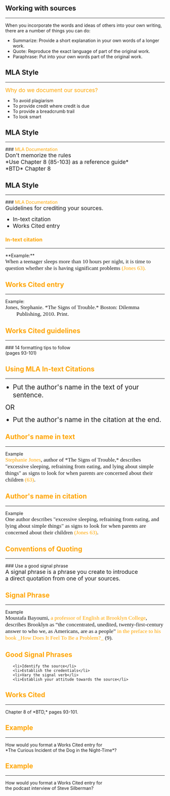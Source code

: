 ## Working with sources
<hr />
When you incorporate the words and ideas of others into your own writing, there are a number of things you can do:

* Summarize: Provide a short explanation in your own words of a longer work.<!-- .element: class="fragment" data-fragment-index="1" -->
* Quote:  Reproduce the exact language of part of the original work.<!-- .element: class="fragment" data-fragment-index="2" --> 
* Paraphrase:  Put into your own words part of the original work.<!-- .element: class="fragment" data-fragment-index="3" -->



## MLA Style
<hr />
<div style="font-size: 125%; color: orange;" class="fragment" data-fragment-index="0">Why do we document our sources?</div>
<ul>
	<li class="fragment" data-fragment-index="1">To avoid plagiarism</li>
	<li class="fragment" data-fragment-index="2">To provide credit where credit is due</li>
	<li class="fragment" data-fragment-index="3">To provide a breadcrumb trail</li>
	<li class="fragment" data-fragment-index="4">To look smart</li>
</ul>



## MLA Style
<hr />
### <span style="color: orange;">MLA Documentation</span>
<div style="font-size: 125%;"  class="fragment" data-fragment-index="0">Don't memorize the rules</div>
<div style="font-size: 125%;"  class="fragment" data-fragment-index="1">*Use Chapter 8 (85-103) as a reference guide*</div>


<div style="font-size: 125%">*BTD* Chapter 8</div>

## MLA Style
<hr />
### <span style="color: orange;">MLA Documentation</span>
<div style="font-size: 125%">Guidelines for crediting your sources.</div>

<ul>
<li style="font-size: 125%;" class="fragment" data-fragment-index="1">In-text citation</li>
<li style="font-size: 125%;" class="fragment" data-fragment-index="2">Works Cited entry</li>
</ul>


### <span style="color: orange;">In-text citation</span>
<hr />
**Example:**
<div style="text-align: left; font-family: Cambria, Serif; font-size: 125%; font-weight: normal;">When a teenager sleeps more than 10 hours per night, it is time to question whether she is having significant problems <span style="color: orange;" class="fragment" data-fragment-index="1">(Jones 63).</span></div>


## <span style="color: orange;">Works Cited entry</span>
<hr />
Example:
<div style="text-align: left; font-family: Cambria, Serif; font-size: 125%; font-weight: normal; margin-left: 2em; text-indent: -2em;">Jones, Stephanie. *The Signs of Trouble.* Boston: Dilemma Publishing, 2010. Print.</div>


## <span style="color: orange;">Works Cited guidelines</span>
<hr />
### 14 formatting tips to follow
<div style="text-size: 150%;">(pages 93-101)</div>



## <span style="color: orange;">Using MLA In-text Citations</span>
<hr />

<ul>
<li style="font-size: 150%" class="fragment roll-in" data-fragment-index="1">Put the author's name in the text of your sentence.</li>
</ul>
<div style="font-size: 150%" class="fragment" data-fragment-index="2">OR</div>
<ul>
<li style="font-size: 150%" class="fragment roll-in" data-fragment-index="3">
Put the author's name in the citation at the end.
</li>
</ul>

</div>


## <span style="color: orange;">Author's name in text</span>
<hr />
Example
<div style="text-align: left; font-family: Cambria, Serif; font-size: 125%; font-weight: normal;"><span style="color: orange;">Stephanie Jones</span>, author of *The Signs of Trouble,* describes "excessive sleeping, refraining from eating, and lying about simple things" as signs to look for when parents are concerned about their children <span style="color: orange;">(63)</span>.</div>


## <span style="color: orange;">Author's name in citation</span>
<hr />
Example
<div style="text-align: left; font-family: Cambria, Serif; font-size: 125%; font-weight: normal;">One author describes "excessive sleeping, refraining from eating, and lying about simple things" as signs to look for when parents are concerned about their children <span style="color: orange;">(Jones 63)</span>.</div>



## <span style="color: orange;">Conventions of Quoting</span>
<hr />
### Use a good signal phrase
<div style="font-size: 125%;">A signal phrase is a phrase you create to introduce <br />a direct quotation from one of your sources.</div>


## <span style="color: orange;">Signal Phrase</span>
<hr />
Example
<div style="text-align: left; font-family: Cambria, Serif; font-size: 125%; font-weight: normal;">Moustafa Bayoumi, <span style="color: orange;">a professor of English at Brooklyn College</span>, describes Brooklyn as &ldquo;the concentrated, unedited, twenty-first-century answer to who we, as Americans, are as a people&rdquo; <span style="color: orange;">in the preface to his book _How Does It Feel To Be a Problem?_</span> (9).</div>


## <span style="color: orange;">Good Signal Phrases</span>

<ul>

	<li>Identify the source</li>
	<li>Establish the credentials</li>
	<li>Vary the signal verb</li>
	<li>Establish your attitude towards the source</li>

</ul>



## <span style="color: orange;">Works Cited</span>
<hr />
Chapter 8 of *BTD,* pages 93-101.


## <span style="color: orange;">Example</span>
<hr />
How would you format a Works Cited entry for<br />
*The Curious Incident of the Dog in the Night-Time*?


## <span style="color: orange;">Example</span>
<hr />
How would you format a Works Cited entry for<br />
the podcast interview of Steve Silberman?

